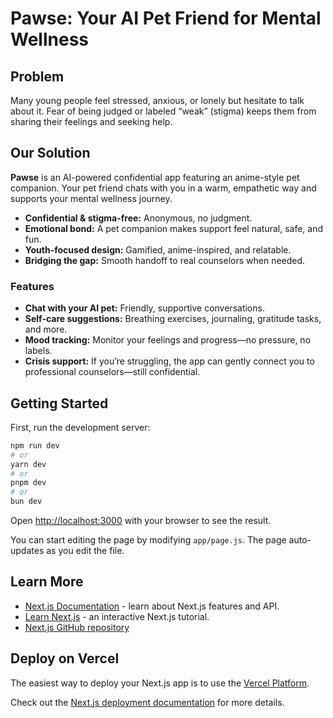 # Pawse: Your AI Pet Friend for Mental Wellness

## Problem

Many young people feel stressed, anxious, or lonely but hesitate to talk about it. Fear of being judged or labeled “weak” (stigma) keeps them from sharing their feelings and seeking help.

## Our Solution

**Pawse** is an AI-powered confidential app featuring an anime-style pet companion. Your pet friend chats with you in a warm, empathetic way and supports your mental wellness journey.

- **Confidential & stigma-free:** Anonymous, no judgment.
- **Emotional bond:** A pet companion makes support feel natural, safe, and fun.
- **Youth-focused design:** Gamified, anime-inspired, and relatable.
- **Bridging the gap:** Smooth handoff to real counselors when needed.

### Features

- **Chat with your AI pet:** Friendly, supportive conversations.
- **Self-care suggestions:** Breathing exercises, journaling, gratitude tasks, and more.
- **Mood tracking:** Monitor your feelings and progress—no pressure, no labels.
- **Crisis support:** If you’re struggling, the app can gently connect you to professional counselors—still confidential.

## Getting Started

First, run the development server:

```bash
npm run dev
# or
yarn dev
# or
pnpm dev
# or
bun dev
```

Open [http://localhost:3000](http://localhost:3000) with your browser to see the result.

You can start editing the page by modifying `app/page.js`. The page auto-updates as you edit the file.

## Learn More

- [Next.js Documentation](https://nextjs.org/docs) - learn about Next.js features and API.
- [Learn Next.js](https://nextjs.org/learn) - an interactive Next.js tutorial.
- [Next.js GitHub repository](https://github.com/vercel/next.js)

## Deploy on Vercel

The easiest way to deploy your Next.js app is to use the [Vercel Platform](https://vercel.com/new?utm_medium=default-template&filter=next.js&utm_source=create-next-app&utm_campaign=create-next-app-readme).

Check out the [Next.js deployment documentation](https://nextjs.org/docs/app/building-your-application/deploying) for more details.
